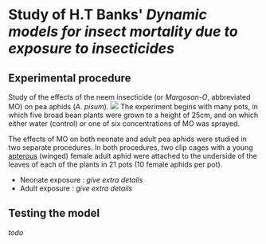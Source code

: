 # Study of H.T Banks' *Dynamic models for insect mortality due to exposure to insecticides*

## Experimental procedure

Study of the effects of the neem insecticide (or *Margosan-O*, abbreviated MO) on pea aphids (*A. pisum*).
![](https://github.com/ChrisMzz/cmb-dynamical-systems/blob/main/paper/docs/120518_SM_aphid_feat.jpeg)
The experiment begins with many pots, in which five broad bean plants were grown to a height of 25cm, and on which either water (control) or one of six concentrations of MO was sprayed.

The effects of MO on both neonate and adult pea aphids were studied in two separate procedures.
In both procedures, two clip cages with a young [apterous](https://www.uniprot.org/uniprotkb/A0A8R2F756/entry) (winged) female adult aphid were attached to the underside of the leaves of each of the plants in 21 pots (10 female aphids per pot).
 - Neonate exposure : *give extra details*
 - Adult exposure : *give extra details*

## Testing the model

*todo*